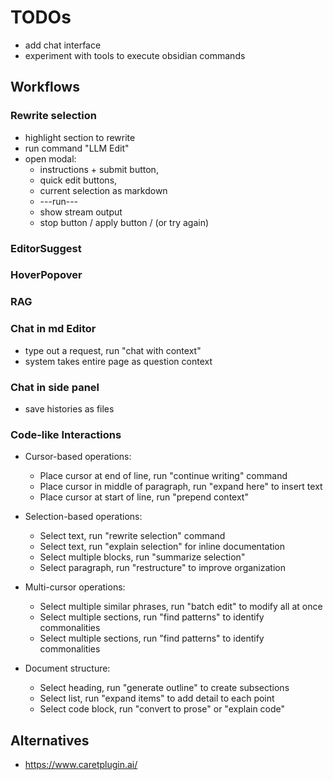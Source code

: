 # TODOs
- add chat interface
- experiment with tools to execute obsidian commands


## Workflows

### Rewrite selection
- highlight section to rewrite
- run command "LLM Edit"
- open modal: 
  - instructions + submit button, 
  - quick edit buttons, 
  - current selection as markdown
  - ---run---
  - show stream output
  - stop button / apply button / (or try again)

### EditorSuggest

### HoverPopover

### RAG

### Chat in md Editor
- type out a request, run "chat with context"
- system takes entire page as question context

### Chat in side panel
- save histories as files

### Code-like Interactions
- Cursor-based operations:
  - Place cursor at end of line, run "continue writing" command
  - Place cursor in middle of paragraph, run "expand here" to insert text
  - Place cursor at start of line, run "prepend context" 
  
- Selection-based operations:
  - Select text, run "rewrite selection" command
  - Select text, run "explain selection" for inline documentation
  - Select multiple blocks, run "summarize selection"
  - Select paragraph, run "restructure" to improve organization
  
- Multi-cursor operations:
  - Select multiple similar phrases, run "batch edit" to modify all at once
  - Select multiple sections, run "find patterns" to identify commonalities
  - Select multiple sections, run "find patterns" to identify commonalities
  
- Document structure:
  - Select heading, run "generate outline" to create subsections
  - Select list, run "expand items" to add detail to each point
  - Select code block, run "convert to prose" or "explain code"


## Alternatives
- https://www.caretplugin.ai/ 
